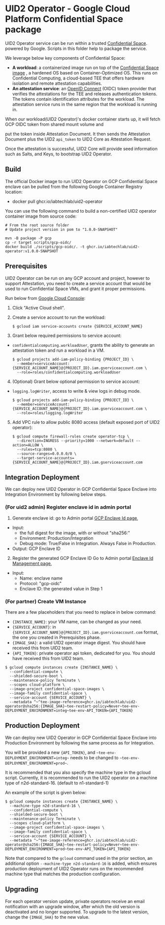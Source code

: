 # UID2 Operator - Google Cloud Platform Confidential Space package

UID2 Operator service can be run within a trusted
[Confidential Space](https://cloud.google.com/confidential-computing/confidential-vm/docs/about-cvm#confidential-space).
powered by Google.
Scripts in this folder help to package the service.

We leverage below key components of Confidential Space:
- **A workload**: a containerized image run on top of the 
[Confidential Space image](https://cloud.google.com/confidential-computing/confidential-vm/docs/work-with-confidential-space-images)
, a hardened OS based on Container-Optimized OS. This runs on Confidential Computing,
a cloud-based TEE that offers hardware isolation and remote attestation capabilities.
- **An attestation service**: an [OpenID Connect](https://developers.google.cn/identity/openid-connect/openid-connect) 
(OIDC) token provider that verifies the attestations for the TEE and releases authentication tokens.
The tokens contain identification attributes for the workload.
The attestation service runs in the same region that the workload is running in.

When our workload(UID2 Operator)'s docker container starts up, it will fetch GCP OIDC token from shared mount volume and 

put the token inside Attestation Document. It then sends the Attestation Document plus the UID2 `api_token` to
UID2 Core as Attestation Request.

Once the attestation is successful, UID2 Core will provide seed information such as Salts,
and Keys, to bootstrap UID2 Operator.

## Build

The official Docker image to run UID2 Operator on GCP Confidential Space enclave can be
pulled from the following Google Container Registry location:
- docker pull ghcr.io/iabtechlab/uid2-operator

You can use the following command to build a non-certified UID2 operator container image from source code:

```
# From the root source folder
# Update project version in pom to "1.0.0-SNAPSHOT"

mvn -B package -P gcp 
cp -r target scripts/gcp-oidc/
docker build ./scripts/gcp-oidc/. -t ghcr.io/iabtechlab/uid2-operator:v1.0.0-SNAPSHOT
```

## Prerequisites

UID2 Operator can be run on any GCP account and project, however to support Attestation, you need to create a 
service account that would be used to run Confidential Space VMs, and grant it proper permissions.

Run below from [Google Cloud Console](https://console.cloud.google.com/):

1. Click "Active Cloud shell".

2. Create a service account to run the workload:
    ```
    $ gcloud iam service-accounts create {SERVICE_ACCOUNT_NAME}
    ```

3. Grant below required permissions to service account:
- `confidentialcomputing.workloadUser`, grants the ability to generate an attestation token and run a workload in a VM.
    ```
    $ gcloud projects add-iam-policy-binding {PROJECT_ID} \
      --member=serviceAccount:{SERVICE_ACCOUNT_NAME}@{PROJECT_ID}.iam.gserviceaccount.com \
      --role=roles/confidentialcomputing.workloadUser
    ```

4. (Optional) Grant below optional permission to service account:
- `logging.logWriter`, access to write & view logs in debug mode.
    ```
    $ gcloud projects add-iam-policy-binding {PROJECT_ID} \
      --member=serviceAccount:{SERVICE_ACCOUNT_NAME}@{PROJECT_ID}.iam.gserviceaccount.com \
      --role=roles/logging.logWriter
    ```
  
5. Add VPC rule to allow public 8080 access (default exposed port of UID2 operator):
    ```
    $ gcloud compute firewall-rules create operator-tcp \
      --direction=INGRESS --priority=1000 --network=default --action=ALLOW \
      --rules=tcp:8080 \
      --source-ranges=0.0.0.0/0 \
      --target-service-accounts={SERVICE_ACCOUNT_NAME}@{PROJECT_ID}.iam.gserviceaccount.com
    ```

## Integration Deployment

We can deploy new UID2 Operator in GCP Confidential Space Enclave into Integration Environment by following below steps.

### (For uid2 admin) Register enclave id in admin portal
1. Generate enclave id:  go to Admin portal [GCP Enclave Id page](https://admin-integ.uidapi.com/adm/enclave-gcp-v2.html),
- Input:
  - the full digest for the image, with or without "sha256:"
  - Environment: Production/Integration
  - Debug mode: True/False in Integration. Always False in Production.
 - Output: GCP Enclave ID
2. Register the generated GCP Enclave ID
Go to Admin portal [Enclave Id Management page](https://admin-integ.uidapi.com/adm/enclave-id.html),
 - Input:
   - Name: enclave name
   - Protocol: "gcp-oidc"
   - Enclave ID: the generated value in Step 1

### (For partner) Create VM Instance 
There are a few placeholders that you need to replace in below command:
 - `{INSTANCE_NAME}`: your VM name, can be changed as your need.
 - `{SERVICE_ACCOUNT}`: in `{SERVICE_ACCOUNT_NAME}@{PROJECT_ID}.iam.gserviceaccount.com` format, the one you created 
in Prerequisites phase.
 - `{IMAGE_SHA}`: a valid UID2 operator image digest. You should have received this from UID2 team.
 - `{API_TOKEN}`: private operator api token, dedicated for you. You should have received this from UID2 team.

```
$ gcloud compute instances create {INSTANCE_NAME} \
  --confidential-compute \
  --shielded-secure-boot \
  --maintenance-policy Terminate \
  --scopes cloud-platform \
  --image-project confidential-space-images \
  --image-family confidential-space \
  --service-account {SERVICE_ACCOUNT} \
  --metadata ^~^tee-image-reference=ghcr.io/iabtechlab/uid2-operator@sha256:{IMAGE_SHA}~tee-restart-policy=Never~tee-env-DEPLOYMENT_ENVIRONMENT=integ~tee-env-API_TOKEN={API_TOKEN}
```

## Production Deployment

We can deploy new UID2 Operator in GCP Confidential Space Enclave into Production Environment by following the same process as for
Integration.

You will be provided a new `{API_TOKEN}`, and `~tee-env-DEPLOYMENT_ENVIRONMENT=integ~` needs to be changed to
`~tee-env-DEPLOYMENT_ENVIRONMENT=prod~`.

It is recommended that you also specify the machine type in the gcloud script. Currently, it is recommended to run the
UID2 operator on a machine type of n2d-standard-16. (default to n1-standard-1)

An example of the script is given below:

```
$ gcloud compute instances create {INSTANCE_NAME} \
  --machine-type n2d-standard-16 \
  --confidential-compute \
  --shielded-secure-boot \
  --maintenance-policy Terminate \
  --scopes cloud-platform \
  --image-project confidential-space-images \
  --image-family confidential-space \
  --service-account {SERVICE_ACCOUNT} \
  --metadata ^~^tee-image-reference=ghcr.io/iabtechlab/uid2-operator@sha256:{IMAGE_SHA}~tee-restart-policy=Never~tee-env-DEPLOYMENT_ENVIRONMENT=prod~tee-env-API_TOKEN={API_TOKEN}
```

Note that compared to the `gcloud` command used in the prior section, an additional option
`--machine-type n2d-standard-16` is added, which ensures production deployment of UID2 Operator runs on
the recommended machine type that matches the production configuration.

## Upgrading

For each operator version update, private operators receive an email notification with an upgrade window, 
after which the old version is deactivated and no longer supported. 
To upgrade to the latest version, change the `{IMAGE_SHA}` to the new value.
